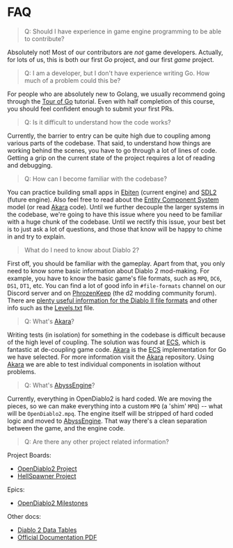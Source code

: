 # FAQ

> Q: Should I have experience in game engine programming to be able to contribute?

Absolutely not!
Most of our contributors are _not_ game developers.
Actually, for lots of us, this is both our first _Go_ project, and our first _game_ project.

> Q: I am a developer, but I don't have experience writing Go. How much of a problem could this be?

For people who are absolutely new to Golang, we usually recommend going through the [Tour of Go] tutorial.
Even with half completion of this course, you should feel confident enough to submit your first PRs.

> Q: Is it difficult to understand how the code works?

Currently, the barrier to entry can be quite high due to coupling among various parts of the codebase.
That said, to understand how things are working behind the scenes, you have to go through a lot of lines of code.
Getting a grip on the current state of the project requires a lot of reading and debugging.

> Q: How can I become familiar with the codebase?

You can practice building small apps in [Ebiten] (current engine) and [SDL2] (future engine).
Also feel free to read about the [Entity Component System] model (or read [Akara] code).
Until we further decouple the larger systems in the codebase, we're going to have this issue where you need to be familiar with a huge chunk of the codebase.
Until we rectify this issue, your best bet is to just ask a lot of questions, and those that know will be happy to chime in and try to explain.

> What do I need to know about Diablo 2?

First off, you should be familiar with the gameplay.
Apart from that, you only need to know some basic information about Diablo 2 mod-making.
For example, you have to know the basic game's file formats, such as `MPQ`, `DC6`, `DS1`, `DT1`, etc.
You can find a lot of good info in `#file-formats` channel on our Discord server and on [PhrozenKeep] (the d2 modding community forum).
There are [plenty useful information for the Diablo II file formats](https://d2mods.info/forum/viewtopic.php?f=7&t=724) and other info such as the [Levels.txt](https://d2mods.info/forum/viewtopic.php?t=6754) file.

> Q: What's [Akara]?

Writing tests (in isolation) for something in the codebase is difficult because of the high level of coupling.
The solution was found at [ECS], which is fantastic at de-coupling game code.
[Akara] is the [ECS] implementation for Go we have selected.
For more information visit the [Akara] repository.
Using [Akara] we are able to test individual components in isolation without problems.

> Q: What's [AbyssEngine]?

Currently, everything in OpenDiablo2 is hard coded.
We are moving the pieces, so we can make everything into a custom `MPQ` (a 'shim' `MPQ`) -- what will be `OpenDiablo2.mpq`.
The engine itself will be stripped of hard coded logic and moved to [AbyssEngine].
That way there's a clean separation between the game, and the engine code.

> Q: Are there any other project related information?

Project Boards:

- [OpenDiablo2 Project](https://github.com/OpenDiablo2/OpenDiablo2/projects/4)
- [HellSpawner Project](https://github.com/orgs/OpenDiablo2/projects/7)

Epics:

- [OpenDiablo2 Milestones](https://github.com/OpenDiablo2/OpenDiablo2/milestones)

Other docs:

- [Diablo 2 Data Tables](https://docs.google.com/spreadsheets/d/13Wo58CNxDQlQiZm066dAWVVU4kmgKayn0zdyvmU18AM/edit#gid=330752700)
- [Official Documentation PDF](https://github.com/OpenDiablo2/SystemRequirementsSpecs/releases)

[HellSpawner]: https://github.com/OpenDiablo2/HellSpawner
[Entity Component System]: https://en.wikipedia.org/wiki/Entity_component_system
[ECS]: https://en.wikipedia.org/wiki/Entity_component_system
[Akara]: https://github.com/gravestench/akara
[Ebiten]: https://ebiten.org/
[SDL2]: https://github.com/veandco/go-sdl2
[Tour of Go]: https://tour.golang.org/welcome/1
[PhrozenKeep]: https://d2mods.info/home.php
[AbyssEngine]: https://github.com/OpenDiablo2/AbyssEngine
